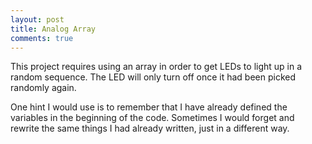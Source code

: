 ```yaml
---
layout: post 
title: Analog Array
comments: true
---
```

This project requires using an array in order to get LEDs to light up in a random sequence. The LED will only turn off once it had been picked randomly again. 


One hint I would use is to remember that I have already defined the variables in the beginning of the code. Sometimes I would forget and rewrite the same things I had already written, just in a different way. 
